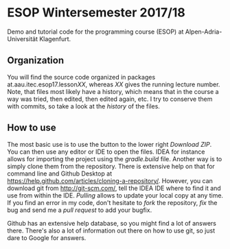 # ESOP Wintersemester 2017/18
Demo and tutorial code for the programming course (ESOP) at Alpen-Adria-Universität Klagenfurt.

## Organization
You will find the source code organized in packages at.aau.itec.esop17.lesson*XX*, whereas _XX_ gives the running lecture number. Note, that files most likely have a history, which means that in the course a way was tried, then edited, then edited again, etc. I try to conserve them with commits, so take a look at the *history* of the files. 

## How to use
The most basic use is to use the button to the lower right *Download ZIP*. You can then use any editor or IDE to open the files. IDEA for instance allows for importing the project using the _gradle.build_ file. Another way is to simply clone them from the repository. There is extensive help on that for command line and Github Desktop at https://help.github.com/articles/cloning-a-repository/. However, you can download git from http://git-scm.com/, tell the IDEA IDE where to find it and use from within the IDE. *Pulling* allows to update your local copy at any time. If you find an error in my code, don't hesitate to *fork* the repository, *fix* the bug and send me a *pull request* to add your bugfix. 

Github has an extensive help database, so you might find a lot of answers there. There's also a lot of information out there on how to use git, so just dare to Google for answers.